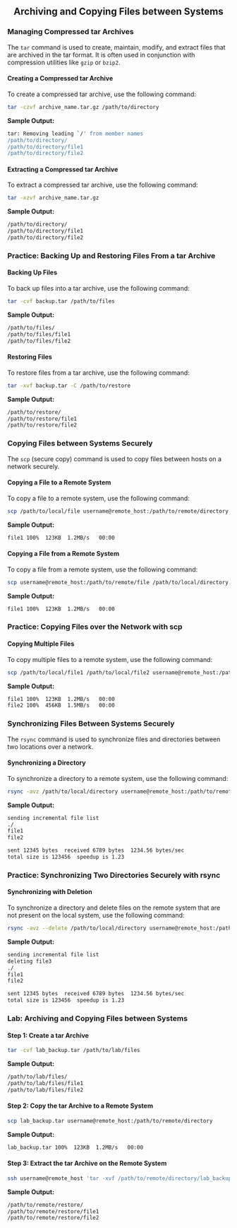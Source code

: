 <h2 align=center> Archiving and Copying Files between Systems</h2>

### Managing Compressed tar Archives

The `tar` command is used to create, maintain, modify, and extract files that are archived in the tar format. It is often used in conjunction with compression utilities like `gzip` or `bzip2`.

#### Creating a Compressed tar Archive

To create a compressed tar archive, use the following command:

```bash
tar -czvf archive_name.tar.gz /path/to/directory
```

**Sample Output:**

```bash
tar: Removing leading `/' from member names
/path/to/directory/
/path/to/directory/file1
/path/to/directory/file2
```

#### Extracting a Compressed tar Archive

To extract a compressed tar archive, use the following command:

```bash
tar -xzvf archive_name.tar.gz
```

**Sample Output:**

```bash
/path/to/directory/
/path/to/directory/file1
/path/to/directory/file2
```

### Practice: Backing Up and Restoring Files From a tar Archive

#### Backing Up Files

To back up files into a tar archive, use the following command:

```bash
tar -cvf backup.tar /path/to/files
```

**Sample Output:**

```bash
/path/to/files/
/path/to/files/file1
/path/to/files/file2
```

#### Restoring Files

To restore files from a tar archive, use the following command:

```bash
tar -xvf backup.tar -C /path/to/restore
```

**Sample Output:**

```bash
/path/to/restore/
/path/to/restore/file1
/path/to/restore/file2
```

### Copying Files between Systems Securely

The `scp` (secure copy) command is used to copy files between hosts on a network securely.

#### Copying a File to a Remote System

To copy a file to a remote system, use the following command:

```bash
scp /path/to/local/file username@remote_host:/path/to/remote/directory
```

**Sample Output:**

```bash
file1 100%  123KB  1.2MB/s   00:00
```

#### Copying a File from a Remote System

To copy a file from a remote system, use the following command:

```bash
scp username@remote_host:/path/to/remote/file /path/to/local/directory
```

**Sample Output:**

```bash
file1 100%  123KB  1.2MB/s   00:00
```

### Practice: Copying Files over the Network with scp

#### Copying Multiple Files

To copy multiple files to a remote system, use the following command:

```bash
scp /path/to/local/file1 /path/to/local/file2 username@remote_host:/path/to/remote/directory
```

**Sample Output:**

```bash
file1 100%  123KB  1.2MB/s   00:00
file2 100%  456KB  1.5MB/s   00:00
```

### Synchronizing Files Between Systems Securely

The `rsync` command is used to synchronize files and directories between two locations over a network.

#### Synchronizing a Directory

To synchronize a directory to a remote system, use the following command:

```bash
rsync -avz /path/to/local/directory username@remote_host:/path/to/remote/directory
```

**Sample Output:**

```bash
sending incremental file list
./
file1
file2

sent 12345 bytes  received 6789 bytes  1234.56 bytes/sec
total size is 123456  speedup is 1.23
```

### Practice: Synchronizing Two Directories Securely with rsync

#### Synchronizing with Deletion

To synchronize a directory and delete files on the remote system that are not present on the local system, use the following command:

```bash
rsync -avz --delete /path/to/local/directory username@remote_host:/path/to/remote/directory
```

**Sample Output:**

```bash
sending incremental file list
deleting file3
./
file1
file2

sent 12345 bytes  received 6789 bytes  1234.56 bytes/sec
total size is 123456  speedup is 1.23
```

### Lab: Archiving and Copying Files between Systems

#### Step 1: Create a tar Archive

```bash
tar -cvf lab_backup.tar /path/to/lab/files
```

**Sample Output:**

```bash
/path/to/lab/files/
/path/to/lab/files/file1
/path/to/lab/files/file2
```

#### Step 2: Copy the tar Archive to a Remote System

```bash
scp lab_backup.tar username@remote_host:/path/to/remote/directory
```

**Sample Output:**

```bash
lab_backup.tar 100%  123KB  1.2MB/s   00:00
```

#### Step 3: Extract the tar Archive on the Remote System

```bash
ssh username@remote_host 'tar -xvf /path/to/remote/directory/lab_backup.tar -C /path/to/remote/restore'
```

**Sample Output:**

```bash
/path/to/remote/restore/
/path/to/remote/restore/file1
/path/to/remote/restore/file2
```
